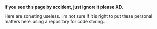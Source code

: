 **If you see this page by accident, just ignore it please XD.**


Here are someting useless. I'm not sure if it is right to put these personal matters here, using a repository for code storing...
